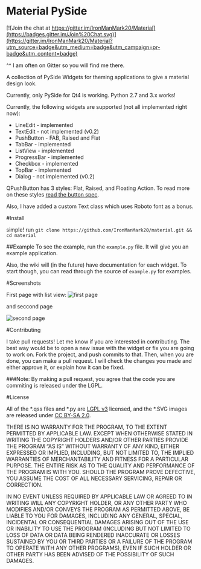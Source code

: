 # Material PySide

[![Join the chat at https://gitter.im/IronManMark20/Material](https://badges.gitter.im/Join%20Chat.svg)](https://gitter.im/IronManMark20/Material?utm_source=badge&utm_medium=badge&utm_campaign=pr-badge&utm_content=badge)

^^ I am often on Gitter so you will find me there.


A collection of PySide Widgets for theming applications to give a material design look.

Currently, only PySide for Qt4 is working. Python 2.7 and 3.x works!

Currently, the following widgets are supported (not all implemented right now):

- LineEdit - implemented
- TextEdit - not implemented (v0.2)
- PushButton - FAB, Raised and Flat
- TabBar - implemented
- ListView - implemented
- ProgressBar - implemented
- Checkbox - implemented
- TopBar - implemented
- Dialog - not implemented (v0.2)

QPushButton has 3 styles: Flat, Raised, and Floating Action. To read more on these styles [read the button spec](http://www.google.com/design/spec/components/buttons.html).

Also, I have added a custom Text class which uses Roboto font as a bonus.

#Install

simple! run `git clone https://github.com/IronManMark20/material.git && cd material`


##Example
To see the example, run the `example.py` file. It will give you an example application.

Also, the wiki will (in the future) have documentation for each widget. To start though, you can read through the source of `example.py` for examples.


#Screenshots

First page with list view:
![first page](http://i.imgur.com/dkeez6g.png)

and seccond page

![second page](http://i.imgur.com/yTsnZpE.png)

#Contributing

I take pull requests! Let me know if you are interested in contributing. The best way would be to open a new issue with the widget or fix you are going to work on. Fork the project, and push commits to that. Then, when you are done, you can make a pull request. I will check the changes you made and either approve it, or explain how it can be fixed. 

###Note:
By making a pull request, you agree that the code you are commiting is released under the LGPL.

#License

All of the *.qss files and *.py are [LGPL v3](https://www.gnu.org/licenses/lgpl.txt) licensed, and the *.SVG images are released under [CC BY-SA 2.0](https://creativecommons.org/licenses/by-sa/2.0/).

THERE IS NO WARRANTY FOR THE PROGRAM, TO THE EXTENT PERMITTED BY APPLICABLE LAW. EXCEPT WHEN OTHERWISE STATED IN WRITING THE COPYRIGHT HOLDERS AND/OR OTHER PARTIES PROVIDE THE PROGRAM “AS IS” WITHOUT WARRANTY OF ANY KIND, EITHER EXPRESSED OR IMPLIED, INCLUDING, BUT NOT LIMITED TO, THE IMPLIED WARRANTIES OF MERCHANTABILITY AND FITNESS FOR A PARTICULAR PURPOSE. THE ENTIRE RISK AS TO THE QUALITY AND PERFORMANCE OF THE PROGRAM IS WITH YOU. SHOULD THE PROGRAM PROVE DEFECTIVE, YOU ASSUME THE COST OF ALL NECESSARY SERVICING, REPAIR OR CORRECTION.

IN NO EVENT UNLESS REQUIRED BY APPLICABLE LAW OR AGREED TO IN WRITING WILL ANY COPYRIGHT HOLDER, OR ANY OTHER PARTY WHO MODIFIES AND/OR CONVEYS THE PROGRAM AS PERMITTED ABOVE, BE LIABLE TO YOU FOR DAMAGES, INCLUDING ANY GENERAL, SPECIAL, INCIDENTAL OR CONSEQUENTIAL DAMAGES ARISING OUT OF THE USE OR INABILITY TO USE THE PROGRAM (INCLUDING BUT NOT LIMITED TO LOSS OF DATA OR DATA BEING RENDERED INACCURATE OR LOSSES SUSTAINED BY YOU OR THIRD PARTIES OR A FAILURE OF THE PROGRAM TO OPERATE WITH ANY OTHER PROGRAMS), EVEN IF SUCH HOLDER OR OTHER PARTY HAS BEEN ADVISED OF THE POSSIBILITY OF SUCH DAMAGES.

